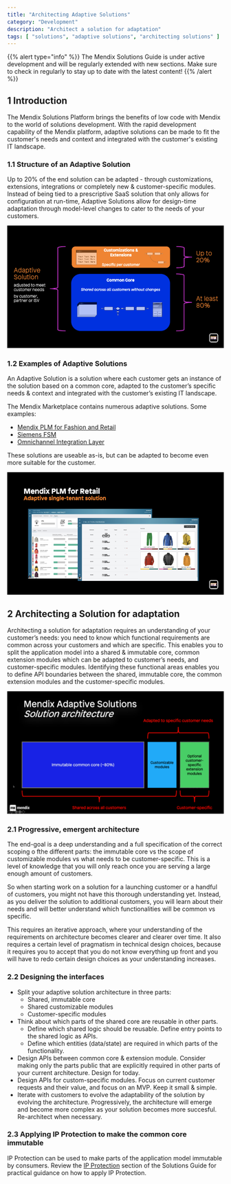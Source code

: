 ```yaml
---
title: "Architecting Adaptive Solutions"
category: "Development"
description: "Architect a solution for adaptation"
tags: [ "solutions", "adaptive solutions", "architecting solutions" ]
---
```


{{% alert type="info" %}}
The Mendix Solutions Guide is under active development and will be regularly extended with new sections. Make sure to check in regularly to stay up to date with the latest content!
{{% /alert %}}

## 1 Introduction

The Mendix Solutions Platform brings the benefits of low code with Mendix to the world of solutions development. With the rapid development capability of the Mendix platform, adaptive solutions can be made to fit the customer's needs and context and integrated with the customer's existing IT landscape.

### 1.1 Structure of an Adaptive Solution

Up to 20% of the end solution can be adapted - through customizations, extensions, integrations or completely new & customer-specific modules. Instead of being tied to a prescriptive SaaS solution that only allows for configuration at run-time, Adaptive Solutions allow for design-time adaptation through model-level changes to cater to the needs of your customers.

![Adaptive Solution architecture](attachments/adaptive-solution-architecture.png)

### 1.2 Examples of Adaptive Solutions

An Adaptive Solution is a solution where each customer gets an instance of the solution based on a common core, adapted to the customer’s specific needs & context and integrated with the customer’s existing IT landscape. 

The Mendix Marketplace contains numerous adaptive solutions. Some examples:

* [Mendix PLM for Fashion and Retail](https://marketplace.mendix.com/link/component/118343)
* [Siemens FSM](https://marketplace.mendix.com/link/component/117710)
* [Omnichannel Integration Layer](https://marketplace.mendix.com/link/component/118344)

These solutions are useable as-is, but can be adapted to become even more suitable for the customer.

![Mendix PLM for Fashion & Retail](attachments/mendix-plm-for-fashion-and-retail.png)


## 2 Architecting a Solution for adaptation

Architecting a solution for adaptation requires an understanding of your customer’s needs: you need to know which functional requirements are common across your customers and which are specific. This enables you to split the application model into a shared & immutable core, common extension modules which can be adapted to customer’s needs, and customer-specific modules. Identifying these functional areas enables you to define API boundaries between the shared, immutable core, the common extension modules and the customer-specific modules.

![Adaptive Solution Composition](attachments/adaptive-solution-composition.png)

### 2.1 Progressive, emergent architecture

The end-goal is a deep understanding and a full specification of the correct scoping o fthe different parts: the immutable core vs the scope of customizable modules vs what needs to be customer-specific. This is a level of knowledge that you will only reach once you are serving a large enough amount of customers.

So when starting work on a solution for a launching customer or a handful of customers, you might not have this thorough understanding yet. Instead, as you deliver the solution to additional customers, you will learn about their needs and will better understand which functionalities will be common vs specific.

This requires an iterative approach, where your understanding of the requirements on architecture becomes clearer and clearer over time. It also requires a certain level of pragmatism in technical design choices, because it requires you to accept that you do not know everything up front and you will have to redo certain design choices as your understanding increases.

<!-- TODO: Graphic of progressive, emergent architecture -->

### 2.2 Designing the interfaces

* Split your adaptive solution architecture in three parts:
  * Shared, immutable core
  * Shared customizable modules
  * Customer-specific modules
* Think about which parts of the shared core are reusable in other parts.
  * Define which shared logic should be reusable. Define entry points to the shared logic as APIs.
  * Define which entities (data/state) are required in which parts of the functionality.
* Design APIs between common core & extension module. Consider making only the parts public that are explicitly required in other parts of your current architecture. Design for today.
* Design APIs for custom-specific modules. Focus on current customer requests and their value, and focus on an MVP. Keep it small & simple.
* Iterate with customers to evolve the adaptability of the solution by evolving the architecture. Progressively, the architecture will emerge and become more complex as your solution becomes more succesful. Re-architect when necessary.

### 2.3 Applying IP Protection to make the common core immutable

IP Protection can be used to make parts of the application model immutable by consumers. Review the [IP Protection](ip-protection) section of the Solutions Guide for practical guidance on how to apply IP Protection.
